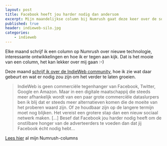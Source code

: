 ```yaml
---
layout: post
title: Facebook heeft jou harder nodig dan andersom
excerpt: Mijn maandelijkse column bij Numrush gaat deze keer over de sociale silo's en de opkomst van het open IndieWeb
published: true
header: indieweb-silo.jpg
categories: 
    - indieweb
---
```


Elke maand schrijf ik een column op Numrush over nieuwe technologie, interessante ontwikkelingen en hoe ik er tegen aan kijk. Dat is het mooie van een column, het kan lekker over mij gaan :-)

Deze maand [schrijf ik over de IndieWeb community][1], hoe ik zie wat daar gebeurt en wat er nodig zou zijn om het verder te laten groeien.

> IndieWeb is geen commerciële tegenhanger van Facebook, Twitter, Google en Amazon. Maar in een digitale maatschappij die steeds meer afhankelijk wordt van een paar grote commerciële dataslurpers ben ik blij dat er steeds meer alternatieven komen die de moeite van het proberen waard zijn. Of ze houdbaar zijn op de langere termijn moet nog blijken. Het vereist een grotere stap dan een nieuw sociaal netwerk maken. 
> [...] Besef dat Facebook jou harder nodig heeft om de onstilbare honger van de adverteerders te voeden dan dat jij Facebook écht nodig hebt…

[Lees hier][2] al mijn Numrush-columns

[1]:	http://numrush.nl/2017/11/06/asterix-en-de-indieweb-community/
[2]:	/Numrush-columns